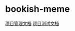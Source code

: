# bookish-meme

[项目管理文档](https://github.com/tztztztztz/bookish-meme/tree/master/doc/management)
[项目测试文档](https://github.com/tztztztztz/bookish-meme/tree/master/doc/test)
